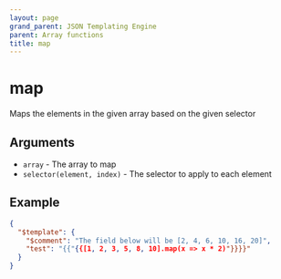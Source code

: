 ```yaml
---
layout: page
grand_parent: JSON Templating Engine
parent: Array functions
title: map
---
```


# map

Maps the elements in the given array based on the given selector
## Arguments

- `array` - The array to map
- `selector(element, index)` - The selector to apply to each element

## Example

```json
{
  "$template": {
	"$comment": "The field below will be [2, 4, 6, 10, 16, 20]",
	"test": "{{"{{[1, 2, 3, 5, 8, 10].map(x => x * 2)"}}}}"
  }
}
```
